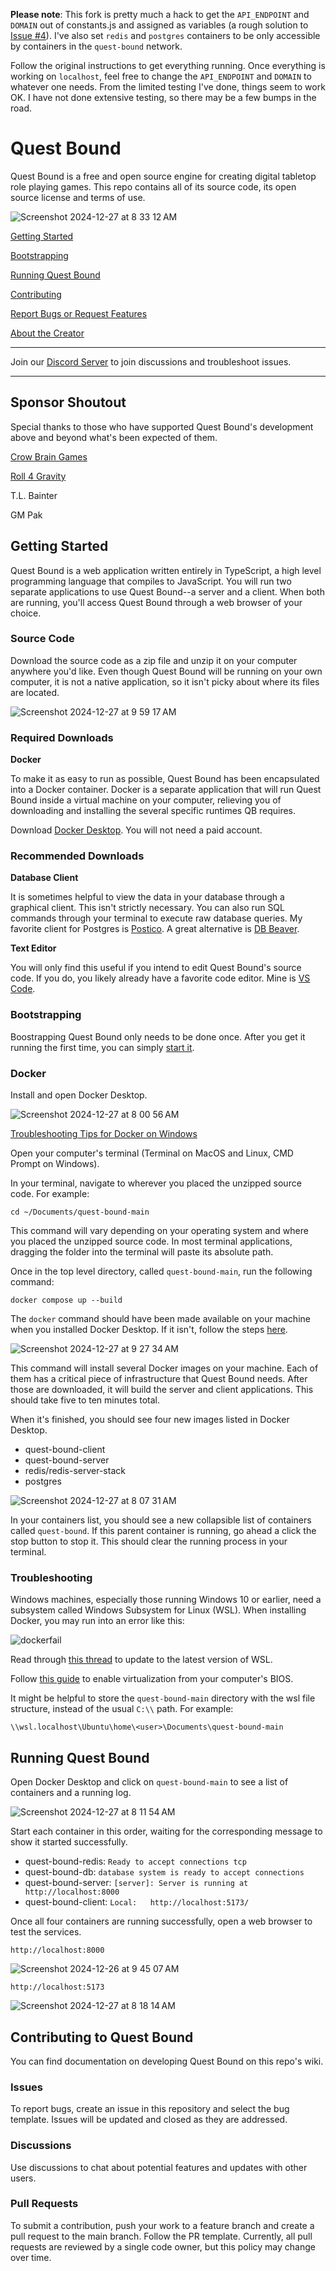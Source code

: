 __Please note__: This fork is pretty much a hack to get the `API_ENDPOINT` and `DOMAIN` out of constants.js and assigned as variables (a rough solution to [Issue #4](https://github.com/curtmorgan3/quest-bound/issues/4)).  I've also set `redis` and `postgres` containers to be only accessible by containers in the `quest-bound` network.

Follow the original instructions to get everything running.  Once everything is working on `localhost`, feel free to change the `API_ENDPOINT` and `DOMAIN` to whatever one needs.  From the limited testing I've done, things seem to work OK.  I have not done extensive testing, so there may be a few bumps in the road.

# Quest Bound

Quest Bound is a free and open source engine for creating digital tabletop role playing games. This repo contains all of its source code, its open source license and terms of use.

![Screenshot 2024-12-27 at 8 33 12 AM](https://github.com/user-attachments/assets/98809869-265b-40cf-b45e-555682b42888)

[Getting Started](https://github.com/curtmorgan3/quest-bound#getting-started)

[Bootstrapping](https://github.com/curtmorgan3/quest-bound#bootstrapping)

[Running Quest Bound](https://github.com/curtmorgan3/quest-bound#starting-quest-bound)

[Contributing](https://github.com/curtmorgan3/quest-bound#contributing-to-quest-bound)

[Report Bugs or Request Features](https://github.com/curtmorgan3/quest-bound#issues)

[About the Creator](https://github.com/curtmorgan3/quest-bound#about-the-creator)

---------

Join our [Discord Server](https://discord.gg/7QGV4muT39) to join discussions and troubleshoot issues.

---------

## Sponsor Shoutout

Special thanks to those who have supported Quest Bound's development above and beyond what's been expected of them.

[Crow Brain Games](https://crowbraingames.com/)

[Roll 4 Gravity](https://www.roll4gravity.com/)

T.L. Bainter

GM Pak

## Getting Started

Quest Bound is a web application written entirely in TypeScript, a high level programming language that compiles to JavaScript. You will run two separate applications to use Quest Bound--a server and a client. When both are running, you'll access Quest Bound through a web browser of your choice.

### Source Code

Download the source code as a zip file and unzip it on your computer anywhere you'd like. Even though Quest Bound will be running on your own computer, it is not a native application, so it isn't picky about where its files are located.

![Screenshot 2024-12-27 at 9 59 17 AM](https://github.com/user-attachments/assets/0542e7af-4a61-4560-bf6f-ba22924c5f5f)

### Required Downloads

**Docker**

To make it as easy to run as possible, Quest Bound has been encapsulated into a Docker container. Docker is a separate application that will run Quest Bound inside a virtual machine on your computer, relieving you of downloading and installing the several specific runtimes QB requires.

Download [Docker Desktop](https://www.docker.com/products/docker-desktop/). You will not need a paid account.

### Recommended Downloads

**Database Client**

It is sometimes helpful to view the data in your database through a graphical client. This isn't strictly necessary. You can also run SQL commands through your terminal to execute raw database queries.
My favorite client for Postgres is [Postico](https://eggerapps.at/postico2/). A great alternative is [DB Beaver](https://dbeaver.io/).

**Text Editor**

You will only find this useful if you intend to edit Quest Bound's source code. If you do, you likely already have a favorite code editor. Mine is [VS Code](https://code.visualstudio.com/download).

### Bootstrapping

Boostrapping Quest Bound only needs to be done once. After you get it running the first time, you can simply [start it](https://github.com/curtmorgan3/quest-bound#starting-quest-bound).

### Docker

Install and open Docker Desktop.

![Screenshot 2024-12-27 at 8 00 56 AM](https://github.com/user-attachments/assets/ddc43848-9556-4e4c-af9d-d993ccb4d486)

[Troubleshooting Tips for Docker on Windows](https://github.com/curtmorgan3/quest-bound#troubleshooting)

Open your computer's terminal (Terminal on MacOS and Linux, CMD Prompt on Windows).

In your terminal, navigate to wherever you placed the unzipped source code. For example:

```
cd ~/Documents/quest-bound-main
```

This command will vary depending on your operating system and where you placed the unzipped source code. In most terminal applications,
dragging the folder into the terminal will paste its absolute path.

Once in the top level directory, called `quest-bound-main`, run the following command:

```
docker compose up --build
```

The `docker` command should have been made available on your machine when you installed Docker Desktop. If it isn't, follow the steps [here](https://www.docker.com/get-started/).

![Screenshot 2024-12-27 at 9 27 34 AM](https://github.com/user-attachments/assets/95f19ea9-602e-452b-aba5-4457663d627a)

This command will install several Docker images on your machine. Each of them has a critical piece of infrastructure that Quest Bound needs. After those are downloaded, it will build the server and client applications. This should take five to ten minutes total.

When it's finished, you should see four new images listed in Docker Desktop.

- quest-bound-client
- quest-bound-server
- redis/redis-server-stack
- postgres

![Screenshot 2024-12-27 at 8 07 31 AM](https://github.com/user-attachments/assets/a4a99c2d-aab5-4047-b4c4-45ad300518db)

In your containers list, you should see a new collapsible list of containers called `quest-bound`. If this parent container is running, go ahead a click the stop button to stop it.
This should clear the running process in your terminal.

### Troubleshooting

Windows machines, especially those running Windows 10 or earlier, need a subsystem called Windows Subsystem for Linux (WSL). When installing Docker, you may run into an error like this:

![dockerfail](https://github.com/user-attachments/assets/99679793-3a98-4e32-8c02-9e8446a3215f)

Read through [this thread](https://github.com/docker/for-win/issues/13845#issuecomment-1895788805) to update to the latest version of WSL.

Follow [this guide](https://www.ninjaone.com/blog/how-to-enable-cpu-virtualization-in-your-computer-bios/) to enable virtualization from your computer's BIOS.

It might be helpful to store the `quest-bound-main` directory with the wsl file structure, instead of the usual `C:\\` path. For example:

`\\wsl.localhost\Ubuntu\home\<user>\Documents\quest-bound-main`

## Running Quest Bound

Open Docker Desktop and click on `quest-bound-main` to see a list of containers and a running log.

![Screenshot 2024-12-27 at 8 11 54 AM](https://github.com/user-attachments/assets/c4b6e277-c8d2-4ae9-9c27-400cdfaa3a04)

Start each container in this order, waiting for the corresponding message to show it started successfully.

- quest-bound-redis: `Ready to accept connections tcp`
- quest-bound-db: `database system is ready to accept connections`
- quest-bound-server: `[server]: Server is running at http://localhost:8000`
- quest-bound-client: `Local:   http://localhost:5173/`

Once all four containers are running successfully, open a web browser to test the services.

`http://localhost:8000`

![Screenshot 2024-12-26 at 9 45 07 AM](https://github.com/user-attachments/assets/85c0008d-c4e9-4549-8b53-05bb1027446f)

`http://localhost:5173`

![Screenshot 2024-12-27 at 8 18 14 AM](https://github.com/user-attachments/assets/f0ee2059-1291-408d-a97f-b597d1c2518f)

## Contributing to Quest Bound

You can find documentation on developing Quest Bound on this repo's wiki.

### Issues

To report bugs, create an issue in this repository and select the bug template. Issues will be updated and closed as they are addressed.

### Discussions

Use discussions to chat about potential features and updates with other users.

### Pull Requests

To submit a contribution, push your work to a feature branch and create a pull request to the main branch. Follow the PR template.
Currently, all pull requests are reviewed by a single code owner, but this policy may change over time.
